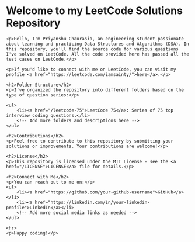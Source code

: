 <!DOCTYPE html>
<html>
<head>
    <meta charset="UTF-8">
    <title>LeetCode Solutions Repository</title>
</head>
<body>
    <h1>Welcome to my LeetCode Solutions Repository</h1>
    
    <p>Hello, I'm Priyanshu Chaurasia, an engineering student passionate about learning and practicing Data Structures and Algorithms (DSA). In this repository, you'll find the source code for various questions I've solved on LeetCode. All the code provided here has passed all the test cases on LeetCode.</p>
    
    <p>If you'd like to connect with me on LeetCode, you can visit my profile <a href="https://leetcode.com/iamsainty/">here</a>.</p>
    
    <h2>Folder Structure</h2>
    <p>I've organized the repository into different folders based on the type of question series:</p>
    
    <ul>
        <li><a href="/leetcode-75">LeetCode 75</a>: Series of 75 top interview coding questions.</li>
        <!-- Add more folders and descriptions here -->
    </ul>
    
    <h2>Contributions</h2>
    <p>Feel free to contribute to this repository by submitting your solutions or improvements. Your contributions are welcome!</p>
    
    <h2>License</h2>
    <p>This repository is licensed under the MIT License - see the <a href="/LICENSE">LICENSE</a> file for details.</p>
    
    <h2>Connect with Me</h2>
    <p>You can reach out to me on:</p>
    <ul>
        <li><a href="https://github.com/your-github-username">GitHub</a></li>
        <li><a href="https://linkedin.com/in/your-linkedin-profile">LinkedIn</a></li>
        <!-- Add more social media links as needed -->
    </ul>
    
    <hr>
    <p>Happy coding!</p>
</body>
</html>
